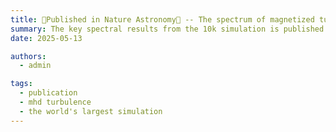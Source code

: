 ```yaml
---
title: 🎉Published in Nature Astronomy🎉 -- The spectrum of magnetized turbulence in the interstellar medium!
summary: The key spectral results from the 10k simulation is published in Nature Astronomy!
date: 2025-05-13

authors:
  - admin

tags:
  - publication
  - mhd turbulence
  - the world's largest simulation
---
```

